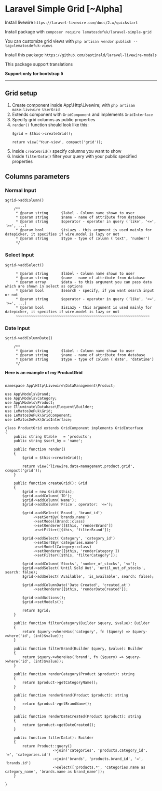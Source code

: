# Laravel Simple Grid [~Alpha]

Install livewire `https://laravel-livewire.com/docs/2.x/quickstart`

Install package with `composer require lematosdefuk/laravel-simple-grid`

You can customize grid views with `php artisan vendor:publish --tag=lematosdefuk-views`

Install this package `https://github.com/bastinald/laravel-livewire-modals`

This package support translations

**Support only for bootstrap 5**

***

## Grid setup

1. Create component inside App\Http\Livewire; with `php artisan make:livewire UserGrid`
2. Extends component with `GridComponent` and implements `GridInterface`
3. Specify grid columns as public properties
4. `render()` function should look like this:
   ```
   $grid = $this->createGrid();  
   
   return view('Your-view', compact('grid'));
   ```
5. Inside `createGrid()` specify columns you want to show
6. Inside `filterData()` filter your query with your public specified properties

## Columns parameters

### Normal Input

`$grid->addColumn()`

```
    /**
     * @param string      $label - Column name shown to user
     * @param string      $name - name of attribute from database
     * @param string      $operator - operator in query ('like', '<=', '>=', ...)
     * @param bool        $isLazy - this argument is used mainly for datepicker, it specifies if wire.model is lazy or not
     * @param string      $type - type of column ('text', 'number')
     */
```

### Select Input

`$grid->addSelect()`

```
     * @param string      $label - Column name shown to user
     * @param string      $name - name of attribute from database
     * @param array       $data - to this argument you can pass data which are shown in select as options
     * @param bool        $search - specify, if you want search input or not
     * @param string      $operator - operator in query ('like', '<=', '>=', ...)
     * @param bool        $isLazy - this argument is used mainly for datepicker, it specifies if wire.model is lazy or not
     ~~~~~~~~~~~~~~~~~~~~~~~~~~~~~~~~~~~~~~~~~~~~~~~~~~~~~~~~~~~~~~
```

### Date Input

`$grid->addColumnDate()`

```
    /**
     * @param string      $label - Column name shown to user
     * @param string      $name - name of attribute from database
     * @param string      $type - type of column ('date', 'datetime')
     */
```

**Here is an example of my ProductGrid**

```<?php

namespace App\Http\Livewire\DataManagement\Product;

use App\Models\Brand;
use App\Models\Category;
use App\Models\Product;
use Illuminate\Database\Eloquent\Builder;
use LeMatosDeFuk\Grid;
use LeMatosDeFuk\GridComponent;
use LeMatosDeFuk\GridInterface;

class ProductGrid extends GridComponent implements GridInterface
{
    public string $table   = 'products';
    public string $sort_by = 'name';

    public function render()
    {
        $grid = $this->createGrid();

        return view('livewire.data-management.product.grid', compact('grid'));
    }

    public function createGrid(): Grid
    {
        $grid = new Grid($this);
        $grid->addColumn('ID');
        $grid->addColumn('Name');
        $grid->addColumn('Price', operator: '<=');

        $grid->addSelect('Brand', 'brand_id')
             ->setSortBy('brands.name')
             ->setModel(Brand::class)
             ->setRenderer([$this, 'renderBrand'])
             ->setFilter([$this, 'filterBrand']);

        $grid->addSelect('Category', 'category_id')
             ->setSortBy('categories.name')
             ->setModel(Category::class)
             ->setRenderer([$this, 'renderCategory'])
             ->setFilter([$this, 'filterCategory']);

        $grid->addColumn('Stocks', 'number_of_stocks', '<=');
        $grid->addSelect('Until Sold Out', 'until_out_of_stocks', search: false);
        $grid->addSelect('Available', 'is_available', search: false);

        $grid->addColumnDate('Date Created', 'created_at')
             ->setRenderer([$this, 'renderDateCreated']);

        $grid->addActions();
        $grid->setModels();

        return $grid;
    }

    public function filterCategory(Builder $query, $value): Builder
    {
        return $query->whereHas('category', fn ($query) => $query->where('id', (int)$value));
    }

    public function filterBrand(Builder $query, $value): Builder
    {
        return $query->whereHas('brand', fn ($query) => $query->where('id', (int)$value));
    }

    public function renderCategory(Product $product): string
    {
        return $product->getCategoryName();
    }

    public function renderBrand(Product $product): string
    {
        return $product->getBrandName();
    }

    public function renderDateCreated(Product $product): string
    {
        return $product->getDateCreated();
    }

    public function filterData(): Builder
    {
        return Product::query()
                      ->join('categories', 'products.category_id', '=', 'categories.id')
                      ->join('brands', 'products.brand_id', '=', 'brands.id')
                      ->select(['products.*', 'categories.name as category_name', 'brands.name as brand_name']);
    }

}
```
